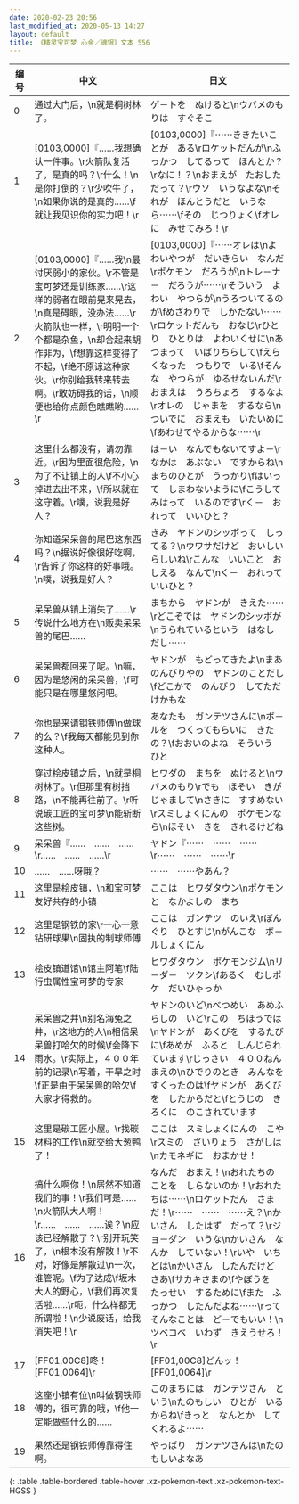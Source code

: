 ```yaml
---
date: 2020-02-23 20:56
last_modified_at: 2020-05-13 14:27
layout: default
title: 《精灵宝可梦 心金／魂银》文本 556
---
```

| 编号 | 中文 | 日文 |
| ---- | ---- | ---- |
| 0 | 通过大门后，\n就是桐树林了。 | ゲ－トを　ぬけると\nウバメのもりは　すぐそこ |
| 1 | [0103,0000]『……我想确认一件事。\r火箭队复活了，是真的吗？\r什么！\n是你打倒的？\r少吹牛了，\n如果你说的是真的……\f就让我见识你的实力吧！\r | [0103,0000]『⋯⋯ききたいことが　ある\rロケットだんが\nふっかつ　してるって　ほんとか？\rなに！？\nおまえが　たおした　だって？\rウソ　いうなよな\nそれが　ほんとうだと　いうなら⋯⋯\fその　じつりょく\fオレに　みせてみろ！\r |
| 2 | [0103,0000]『……我\n最讨厌弱小的家伙。\r不管是宝可梦还是训练家……\r这样的弱者在眼前晃来晃去，\n真是碍眼，没办法……\r火箭队也一样，\r明明一个个都是杂鱼，\n却合起来胡作非为，\f想靠这样变得了不起，\f绝不原谅这种家伙。\r你别给我转来转去啊。\r敢妨碍我的话，\n顺便也给你点颜色瞧瞧哟……\r | [0103,0000]『⋯⋯オレは\nよわいやつが　だいきらい　なんだ\rポケモン　だろうが\nトレ－ナ－　だろうが⋯⋯\rそういう　よわい　やつらが\nうろついてるのが\fめざわりで　しかたない⋯⋯\rロケットだんも　おなじ\rひとり　ひとりは　よわいくせに\nあつまって　いばりちらして\fえらくなった　つもりで　いる\fそんな　やつらが　ゆるせないんだ\rおまえは　うろちょろ　するなよ\rオレの　じゃまを　するなら\nついでに　おまえも　いたいめに\fあわせてやるからな⋯⋯\r |
| 3 | 这里什么都没有，请勿靠近。\r因为里面很危险，\n为了不让镇上的人\f不小心掉进去出不来，\f所以就在这守着。\r噗，说我是好人？ | は－い　なんでもないですよ－\rなかは　あぶない　ですからね\nまちのひとが　うっかり\fはいって　しまわないように\fこうして　みはって　いるのです\rく－　おれって　いいひと？ |
| 4 | 你知道呆呆兽的尾巴这东西吗？\n据说好像很好吃啊，\r告诉了你这样的好事哦。\n噗，说我是好人？ | きみ　ヤドンのシッポって　しってる？\nウワサだけど　おいしい　らしいね\rこんな　いいこと　おしえる　なんて\nく－　おれって　いいひと？ |
| 5 | 呆呆兽从镇上消失了……\r传说什么地方在\n贩卖呆呆兽的尾巴…… | まちから　ヤドンが　きえた⋯⋯\rどこぞでは　ヤドンのシッポが\nうられているという　はなし　だし⋯⋯ |
| 6 | 呆呆兽都回来了呢。\n嘛，因为是悠闲的呆呆兽，\f可能只是在哪里悠闲吧。 | ヤドンが　もどってきたよ\nまあ　のんびりやの　ヤドンのことだし\fどこかで　のんびり　してただけかもな |
| 7 | 你也是来请钢铁师傅\n做球的么？\f我每天都能见到你这种人。 | あなたも　ガンテツさんに\nボ－ルを　つくってもらいに　きたの？\fおおいのよね　そういう　ひと |
| 8 | 穿过桧皮镇之后，\n就是桐树林了。\r但那里有树挡路，\n不能再往前了。\r听说碳工匠的宝可梦\n能斩断这些树。 | ヒワダの　まちを　ぬけると\nウバメのもり\rでも　ほそい　きが　じゃまして\nさきに　すすめない\rスミしょくにんの　ポケモンなら\nほそい　きを　きれるけどね |
| 9 | 呆呆兽『……　……　……\r……　……　……\r | ヤドン『⋯⋯　⋯⋯　⋯⋯\r⋯⋯　⋯⋯　⋯⋯\r |
| 10 | ……　……呀哦？ | ⋯⋯　⋯⋯やあん？ |
| 11 | 这里是桧皮镇，\n和宝可梦友好共存的小镇 | ここは　ヒワダタウン\nポケモンと　なかよしの　まち |
| 12 | 这里是钢铁的家\r一心一意钻研球果\n固执的制球师傅 | ここは　ガンテツ　のいえ\rぼんぐり　ひとすじ\nがんこな　ボ－ルしょくにん |
| 13 | 桧皮镇道馆\n馆主阿笔\f陆行虫属性宝可梦的专家 | ヒワダタウン　ポケモンジム\nリ－ダ－　ツクシ\fあるく　むしポケ　だいひゃっか |
| 14 | 呆呆兽之井\n别名海兔之井，\r这地方的人\n相信呆呆兽打哈欠的时候\f会降下雨水。\r实际上，４００年前的记录\n写着，干旱之时\f正是由于呆呆兽的哈欠\f大家才得救的。 | ヤドンのいど\nべつめい　あめふらしの　いど\rこの　ちほうでは\nヤドンが　あくびを　するたびに\fあめが　ふると　しんじられています\rじっさい　４００ねんまえの\nひでりのとき　みんなを　すくったのは\fヤドンが　あくびを　したからだと\fとうじの　きろくに　のこされています |
| 15 | 这里是碳工匠小屋。\r找碳材料的工作\n就交给大葱鸭了！ | ここは　スミしょくにんの　こや\rスミの　ざいりょう　さがしは\nカモネギに　おまかせ！ |
| 16 | 搞什么啊你！\n居然不知道我们的事！\r我们可是……\n火箭队大人啊！\r……　……　……诶？\n应该已经解散了？\r别开玩笑了，\n根本没有解散！\r不对，好像是解散过\n一次，谁管呢。\f为了达成\f坂木大人的野心，\f我们再次复活啦……\r呃，什么样都无所谓啦！\n少说废话，给我消失吧！\r | なんだ　おまえ！\nおれたちの　ことを　しらないのか！\rおれたちは⋯⋯\nロケットだん　さまだ！\r⋯⋯　⋯⋯　⋯⋯え？\nかいさん　したはず　だって？\rジョ－ダン　いうな\nかいさん　なんか　していない！\rいや　いちどは\nかいさん　したんだけど　さあ\fサカキさまの\fやぼうを　たっせい　するために\fまた　ふっかつ　したんだよね⋯⋯\rって　そんなことは　ど－でもいい！\nツベコベ　いわず　きえうせろ！\r |
| 17 | [FF01,00C8]咚！[FF01,0064]\r | [FF01,00C8]どんッ！[FF01,0064]\r |
| 18 | 这座小镇有位\n叫做钢铁师傅的，很可靠的哦，\f他一定能做些什么的…… | このまちには　ガンテツさん　という\nたのもしい　ひとが　いるからね\fきっと　なんとか　してくれるよ⋯⋯ |
| 19 | 果然还是钢铁师傅靠得住啊。 | やっぱり　ガンテツさんは\nたのもしいよなあ |
{: .table .table-bordered .table-hover .xz-pokemon-text .xz-pokemon-text-HGSS }